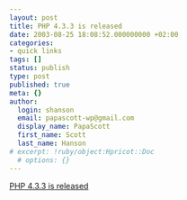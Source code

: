 ```yaml
---
layout: post
title: PHP 4.3.3 is released
date: 2003-08-25 18:08:52.000000000 +02:00
categories:
- quick links
tags: []
status: publish
type: post
published: true
meta: {}
author:
  login: shanson
  email: papascott-wp@gmail.com
  display_name: PapaScott
  first_name: Scott
  last_name: Hanson
# excerpt: !ruby/object:Hpricot::Doc
  # options: {}
---
```

<p><a title="We love bug fixes, yes we do!" href="http://www.php.net/release_4_3_3.php">PHP 4.3.3 is released</a></p>
